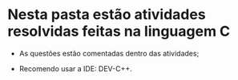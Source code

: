 # Nesta pasta estão atividades resolvidas feitas na linguagem C

+ As questões estão comentadas dentro das atividades; 

+ Recomendo usar a IDE: DEV-C++.
